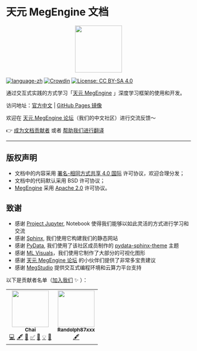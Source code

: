 # 天元 MegEngine 文档

<p align="center">
  <img height="128" src="./source/_static/logo/megengine.jpg">
</p>

[![language-zh](https://img.shields.io/badge/language-zh-brightgreen)](https://megengine.org.cn/doc/stable/zh/) [![Crowdin](https://badges.crowdin.net/megengine/localized.svg)](https://crowdin.com/project/megengine) [![License: CC BY-SA 4.0](https://img.shields.io/badge/License-CC%20BY--SA%204.0-lightgrey.svg)](https://creativecommons.org/licenses/by-sa/4.0/)

通过交互式实践的方式学习「[天元 MegEngine](https://github.com/MegEngine/MegEngine) 」深度学习框架的使用和开发。

访问地址：[官方中文](https://megengine.org.cn/doc/stable/zh/) | [GitHub Pages 镜像](https://megengine.github.io/Documentation/)

欢迎在 [天元 MegEngine 论坛](https://discuss.megengine.org.cn/)（我们的中文社区）进行交流反馈～ 

:point_right: [成为文档贡献者](./CONTRIBUTING.md) 或者 [帮助我们进行翻译](https://crowdin.com/project/megengine)

------


## 版权声明

- 文档中的内容采用 [署名-相同方式共享 4.0 国际](./LICENSE) 许可协议，欢迎合理分发；
- 文档中的代码默认采用 BSD 许可协议；
- [MegEngine](https://github.com/MegEngine/MegEngine) 采用 [Apache 2.0](https://github.com/MegEngine/MegEngine/blob/master/LICENSE) 许可协议。

## 致谢

- 感谢 [Project Jupyter](https://jupyter.org/), Notebook 使得我们能够以如此灵活的方式进行学习和交流
- 感谢 [Sphinx](https://www.sphinx-doc.org/en/master/), 我们使用它构建我们的静态网站
- 感谢 [PyData](https://github.com/pydata), 我们使用了该社区成员制作的 [pydata-sphinx-theme](https://github.com/pydata/pydata-sphinx-theme) 主题
- 感谢 [ML Visuals](https://github.com/dair-ai/ml-visuals)，我们使用它制作了大部分的可视化图形
- 感谢 [天元 MegEngine 论坛](https://discuss.megengine.org.cn/) 的小伙伴们提供了非常多宝贵建议
- 感谢 [MegStudio](https://studio.brainpp.com/) 提供交互式编程环境和云算力平台支持

以下是贡献者名单（[加入我们](./CONTRIBUTING.md) :sparkles: ）：

<!-- ALL-CONTRIBUTORS-LIST:START - Do not remove or modify this section -->
<!-- prettier-ignore-start -->
<!-- markdownlint-disable -->
<table>
  <tr>
    <td align="center"><a href="https://github.com/MegChai"><img src="https://avatars2.githubusercontent.com/u/21091736?v=4?s=100" width="100px;" alt=""/><br /><sub><b>Chai</b></sub></a><br /><a href="https://github.com/MegEngine/Documentation/commits?author=MegChai" title="Code">💻</a> <a href="#content-MegChai" title="Content">🖋</a> <a href="#ideas-MegChai" title="Ideas, Planning, & Feedback">🤔</a> <a href="#tutorial-MegChai" title="Tutorials">✅</a> <a href="https://github.com/MegEngine/Documentation/commits?author=MegChai" title="Documentation">📖</a> <a href="#example-MegChai" title="Examples">💡</a> <a href="#design-MegChai" title="Design">🎨</a></td>
    <td align="center"><a href="https://github.com/Randolph87xxx"><img src="https://avatars.githubusercontent.com/u/67140656?v=4?s=100" width="100px;" alt=""/><br /><sub><b>Randolph87xxx</b></sub></a><br /><a href="#content-Randolph87xxx" title="Content">🖋</a></td>
  </tr>
</table>

<!-- markdownlint-restore -->
<!-- prettier-ignore-end -->

<!-- ALL-CONTRIBUTORS-LIST:END -->

